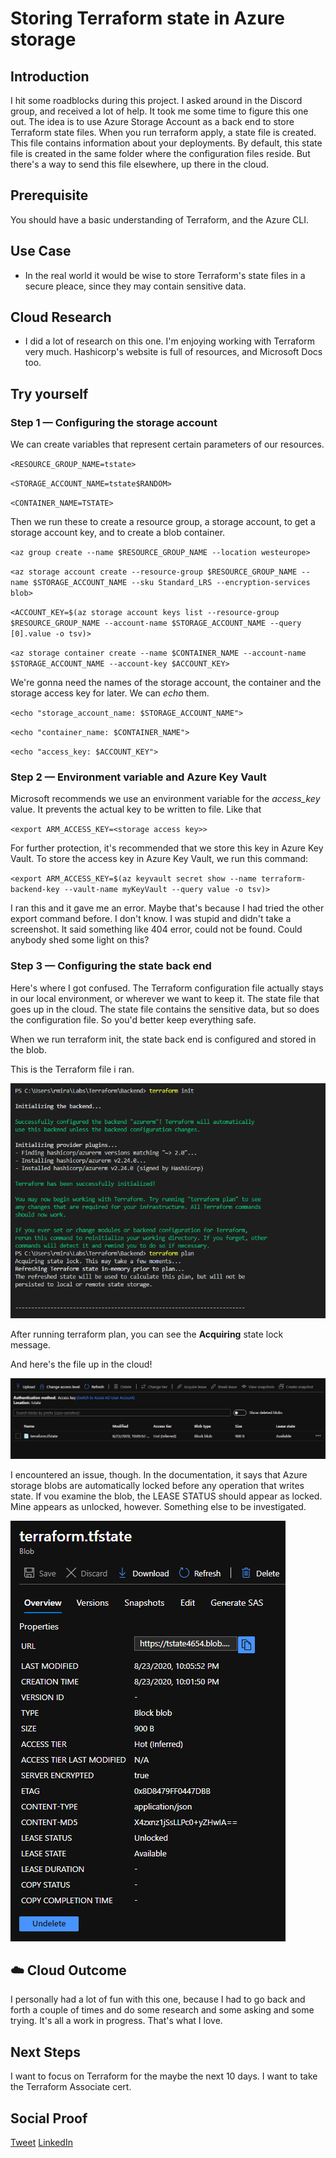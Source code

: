 # Storing Terraform state in Azure storage

## Introduction

I hit some roadblocks during this project. I asked around in the Discord group, and received a lot of help. It took me some time to figure this one out. The idea is to use Azure Storage Account as a back end to store Terraform state files. When you run terraform apply, a state file is created. This file contains information about your deployments. By default, this state file is created in the same folder where the configuration files reside. But there's a way to send this file elsewhere, up there in the cloud.

## Prerequisite

You should have a basic understanding of Terraform, and the Azure CLI.

## Use Case

- In the real world it would be wise to store Terraform's state files in a secure pleace, since they may contain sensitive data.

## Cloud Research

- I did a lot of research on this one. I'm enjoying working with Terraform very much. Hashicorp's website is full of resources, and Microsoft Docs too.

## Try yourself

### Step 1 — Configuring the storage account
We can create variables that represent certain parameters of our resources.

`<RESOURCE_GROUP_NAME=tstate>`

`<STORAGE_ACCOUNT_NAME=tstate$RANDOM>`

`<CONTAINER_NAME=TSTATE>`

Then we run these to create a resource group, a storage account, to get a storage account key, and to create a blob container.

`<az group create --name $RESOURCE_GROUP_NAME --location westeurope>`

`<az storage account create --resource-group $RESOURCE_GROUP_NAME --name $STORAGE_ACCOUNT_NAME --sku Standard_LRS --encryption-services blob>`

`<ACCOUNT_KEY=$(az storage account keys list --resource-group $RESOURCE_GROUP_NAME --account-name $STORAGE_ACCOUNT_NAME --query [0].value -o tsv)>`

`<az storage container create --name $CONTAINER_NAME --account-name $STORAGE_ACCOUNT_NAME --account-key $ACCOUNT_KEY>`

We're gonna need the names of the storage account, the container and the storage access key for later. We can *echo* them.

`<echo "storage_account_name: $STORAGE_ACCOUNT_NAME">`

`<echo "container_name: $CONTAINER_NAME">`

`<echo "access_key: $ACCOUNT_KEY">`

### Step 2 — Environment variable and Azure Key Vault
Microsoft recommends we use an environment variable for the *access_key* value. It prevents the actual key to be written to file. Like that

`<export ARM_ACCESS_KEY=<storage access key>>`

For further protection, it's recommended that we store this key in Azure Key Vault. To store the access key in Azure Key Vault, we run this command:

`<export ARM_ACCESS_KEY=$(az keyvault secret show --name terraform-backend-key --vault-name myKeyVault --query value -o tsv)>`

I ran this and it gave me an error. Maybe that's because I had tried the other export command before. I don't know. I was stupid and didn't take a screenshot. It said something like 404 error, could not be found. Could anybody shed some light on this?

### Step 3 — Configuring the state back end
Here's where I got confused. The Terraform configuration file actually stays in our local environment, or wherever we want to keep it. The state file that goes up in the cloud. The state file contains the sensitive data, but so does the configuration file. So you'd better keep everything safe.

When we run terraform init, the state back end is configured and stored in the blob.

This is the Terraform file i ran. 

![Screenshot](./step_2.png)

After running terraform plan, you can see the **Acquiring** state lock message.

And here's the file up in the cloud!

![Screenshot](./step_3.png)

I encountered an issue, though. In the documentation, it says that Azure storage blobs are automatically locked before any operation that writes state. If vou examine the blob, the LEASE STATUS should appear as locked. Mine appears as unlocked, however. Something else to be investigated.

![Screenshot](./lease_status.png)

## ☁️ Cloud Outcome

I personally had a lot of fun with this one, because I had to go back and forth a couple of times and do some research and some asking and some trying. It's all a work in progress. That's what I love.

## Next Steps

I want to focus on Terraform for the maybe the next 10 days. I want to take the Terraform Associate cert.

## Social Proof

[Tweet](https://twitter.com/r_miravalles/status/1297924509111128065)
[LinkedIn](https://www.linkedin.com/feed/update/urn:li:activity:6703693814072180736/)
